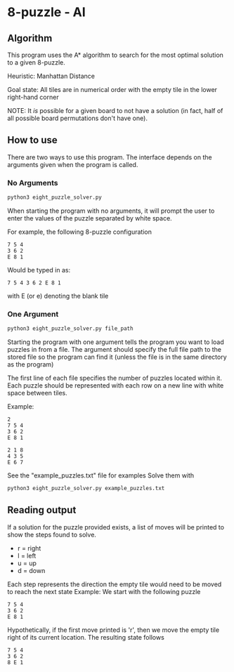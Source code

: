 # 8-puzzle - AI

## Algorithm
This program uses the A* algorithm to search for the most optimal solution to a given
8-puzzle.

Heuristic: Manhattan Distance

Goal state: All tiles are in numerical order with the empty tile in the lower right-hand corner

NOTE: It _is_ possible for a given board to not have a solution (in fact, half of all possible board permutations don't have
      one).
      
## How to use
There are two ways to use this program. The interface depends on the arguments given
when the program is called.

### No Arguments
```bash
python3 eight_puzzle_solver.py
```
When starting the program with no arguments, it will prompt the user to enter the
values of the puzzle separated by white space.

For example, the following 8-puzzle configuration
```
7 5 4
3 6 2
E 8 1
```

Would be typed in as:
```
7 5 4 3 6 2 E 8 1
```
with E (or e) denoting the blank tile

### One Argument
```bash
python3 eight_puzzle_solver.py file_path
```
Starting the program with one argument tells the program you want to load puzzles in from a file.
The argument should specify the full file path to the stored file so the program can find it (unless the file
  is in the same directory as the program)

The first line of each file specifies the number of puzzles located within it. Each puzzle should
be represented with each row on a new line with white space between tiles.

Example:
```
2
7 5 4
3 6 2
E 8 1

2 1 8
4 3 5
E 6 7
```

See the "example_puzzles.txt" file for examples
Solve them with
```bash
python3 eight_puzzle_solver.py example_puzzles.txt
```

## Reading output
If a solution for the puzzle provided exists, a list of moves will be printed to show the
steps found to solve.
- r = right
- l = left
- u = up
- d = down

Each step represents the direction the empty tile would need to be moved to reach the next state
Example:
We start with the following puzzle
```
7 5 4
3 6 2
E 8 1
```
Hypothetically, if the first move printed is 'r', then we move the empty tile right of its current location.
The resulting state follows
```
7 5 4
3 6 2
8 E 1
```
